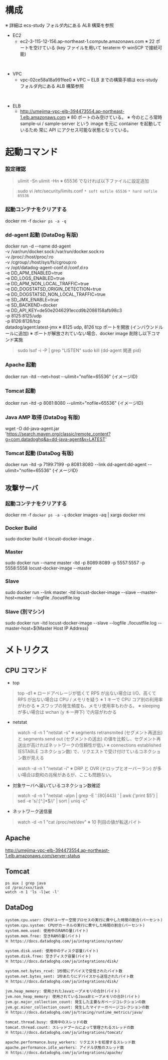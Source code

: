 # 構成

※ 詳細は ecs-study フォルダ内にある ALB 構築を参照

* EC2
  * ec2-3-115-12-156.ap-northeast-1.compute.amazonaws.com
    ※ 22 ポートを空けている (key ファイルを用いて teraterm や winSCP で接続可能)
<br>

* VPC
  * vpc-02ce58a18a991fee0
    ※ VPC ~ ELB までの構築手順は ecs-study フォルダ内にある ALB 構築参照

<br>

* ELB
  * http://umejima-vpc-elb-394473554.ap-northeast-1.elb.amazonaws.com
    ※ 80 ポートのみ空けている。
    ※ 今のところ常時 sample-ui / sample-server という image を元に container を起動しているため
       常に API にアクセス可能な状態となっている。


# 起動コマンド
### 設定確認
> ulimit -Sn
> ulimit -Hn
※ 65536 でなければ以下ファイルに設定追加

> sudo vi /etc/security/limits.conf
  `* soft nofile 65536`
  `* hard nofile 65536`

### 起動コンテナをクリアする
docker rm -f `docker ps -a -q`

### dd-agent 起動 (DataDog 有版)
docker run -d --name dd-agent \
  -v /var/run/docker.sock:/var/run/docker.sock:ro \
  -v /proc/:/host/proc/:ro \
  -v /cgroup/:/host/sys/fs/cgroup:ro \
  -v /opt/datadog-agent-conf.d:/conf.d:ro \
  -e DD_APM_ENABLED=true \
  -e DD_LOGS_ENABLED=true \
  -e DD_APM_NON_LOCAL_TRAFFIC=true \
  -e DD_DOGSTATSD_ORIGIN_DETECTION=true \
  -e DD_DOGSTATSD_NON_LOCAL_TRAFFIC=true \
  -e SD_JMX_ENABLE=true \
  -e SD_BACKEND=docker \
  -e DD_API_KEY=de50e2046291eccd9b2086158afb98c3 \
  -p 8125:8125/udp \
  -p 8126:8126/tcp \
  datadog/agent:latest-jmx
※ 8125 udp, 8126 tcp ポートを開放 (インバウンドルールに追加)
※ ポートが解放されていない場合、docker image 削除し以下コマンド実施
   > sudo lsof -i -P | grep "LISTEN"
   > sudo kill {dd-agent 関連 pid}

### Apache 起動
docker run -itd --net=host --ulimit="nofile=65536" {イメージID}

### Tomcat 起動
docker run -itd -p 8081:8080 --ulimit="nofile=65536" {イメージID}

### Java AMP 取得 (DataDog 有版)
wget -O dd-java-agent.jar 'https://search.maven.org/classic/remote_content?g=com.datadoghq&a=dd-java-agent&v=LATEST'

### Tomcat 起動 (DataDog 有版)
docker run -itd -p 7199:7199 -p 8081:8080 --link dd-agent:dd-agent --ulimit="nofile=65536" {イメージID}

## 攻撃サーバ
### 起動コンテナをクリアする
docker rm -f `docker ps -a -q`
docker images -aq | xargs docker rmi

### Docker Build
sudo docker build -t locust-docker-image .

### Master
sudo docker run --name master -itd -p 8089:8089 -p 5557:5557 -p 5558:5558 locust-docker-image --master

### Slave
sudo docker run --link master -itd locust-docker-image --slave --master-host=master --logfile ./locustfile.log

### Slave (別マシン)
sudo docker run -itd locust-docker-image --slave --logfile ./locustfile.log --master-host=${Master Host IP Address}

# メトリクス
## CPU コマンド
* top
> top -d1
※ ロードアベレージが低くて RPS が出ない場合は I/O、高くて RPS が出ない場合は CPU / メモリを疑う
※ 1 キーで CPU コア別の利用率がわかる
※ スワップの発生頻度も、メモリ使用率もわかる。
※ sleeping が多い場合は wchan (y キー押下) で内容がわかる

* netstat
> watch -d -n 1 "netstat -s"
※ segments retransmited (セグメント再送出) と segments send out (セグメントの送出) の値を比較し、セグメント再送出が高ければネットワークの信頼性が低い
※ connections established (ESTABLE コネクション数) で、リクエストで受け付けているコネクション数が見える

> watch -d -n 1 "netstat -i"
※ DRP と OVR (ドロップとオーバーラン) が多い場合は飽和の兆候があるが、ここも問題ない。

* 対象サーバへ届いているコネクション数確認
> watch -d -n 1 "netstat -alpn | grep -E ':(80|443) ' | awk {'print $5'} | sed -e 's/\:[^.]*$//' | sort | uniq -c"

* ネットワーク送信量
> watch -d -n 1 "cat /proc/net/dev"
※ 10 列目の値が転送バイト

## Apache

http://umejima-vpc-elb-394473554.ap-northeast-1.elb.amazonaws.com/server-status

## Tomcat

```
ps aux | grep java
cd /proc/xxx/task
watch -n 1 'ls -l|wc -l'
```

## DataDog

```
system.cpu.user: CPUがユーザー空間プロセスの実行に費やした時間の割合(パーセント)
system.cpu.system: CPUがカーネルの実行に費やした時間の割合(パーセント)
system.mem.used: 使用中のRAMの量(バイト)
system.mem.free: 空きRAMの量(バイト)
※ https://docs.datadoghq.com/ja/integrations/system/

system.disk.used: 使用中のディスク容量(バイト)
system.disk.free: 空きディスク容量(バイト)
※ https://docs.datadoghq.com/ja/integrations/disk/

system.net.bytes_rcvd: 1秒間にデバイスで受信されたバイト数
system.net.bytes_sent: 1秒あたりにデバイスから送信されたバイト数
※ https://docs.datadoghq.com/ja/integrations/disk/

jvm.heap_memory: 使用されたJavaヒープメモリの合計(バイト)
jvm.non_heap_memory: 使用されているJava非ヒープメモリの合計(バイト)
jvm.gc.major_collection_count: 発生した主要なガベージコレクションの数
jvm.gc.minor_collection_count: 発生したマイナーガベージコレクションの数
※ https://docs.datadoghq.com/ja/tracing/runtime_metrics/java/

tomcat.thread.busy: 使用中のスレッドの数
tomcat.thread.count: スレッドプールによって管理されるスレッドの数
※ https://docs.datadoghq.com/ja/integrations/tomcat/

apache.performance.busy_workers: リクエストを処理するスレッド数
apache.performance.idle_workers: アイドル状態のスレッド数
※ https://docs.datadoghq.com/ja/integrations/apache/
```
